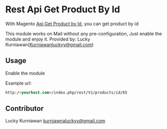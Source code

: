 Rest Api Get Product By Id
==========================
With Magento <a href="https://github.com/kurniawanlucky/Magento">Api Get Product by Id</a>, you can get product by id

This module works on Mail without any pre-configuration, Just enable the module and enjoy it. Provided by: Lucky Kurniawan(Kurniawanluckyy@gmail.com)

Usage
-----
Enable the module

Example url:
```html
http:/<yourhost.com>/index.php/rest/V1/products/id/65
``` 

Contributor
-----------
Lucky Kurniawan <kurniawnaluckyy@gmail.com>
